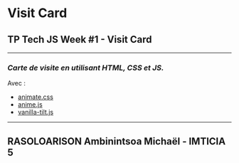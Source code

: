 # Visit Card

## TP Tech JS Week #1 - Visit Card

---

### _Carte de visite en utilisant HTML, CSS et JS._

Avec : 
- [animate.css](https://animate.style)
- [anime.js](https://animejs.com/)
- [vanilla-tilt.js](https://micku7zu.github.io/vanilla-tilt.js/)

---

## RASOLOARISON Ambinintsoa Michaël - IMTICIA 5